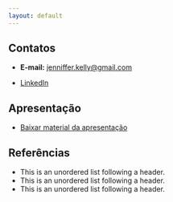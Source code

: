 ```yaml
---
layout: default
---
```


## Contatos

*   **E-mail:** jenniffer.kelly@gmail.com

*   [LinkedIn](https://linkedin.com)

## Apresentação

*   <a href="/files/teste.docx" download>Baixar material da apresentação</a>

## Referências

*   This is an unordered list following a header.
*   This is an unordered list following a header.
*   This is an unordered list following a header.
